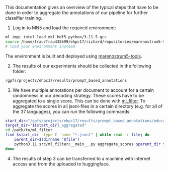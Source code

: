 This documentation gives an overview of the typical steps that have to be done in order to aggregate the annotations of our pipeline for further classifier training.

1. Log in to MN5 and load the required environment:
```bash
ml impi intel load mkl hdf5 python/3.11.5-gcc
source /home/frau/frau435699/ehpc17/richard/repositories/marenostrum5-tools/mn5_ml_filter_deployment/venvs/ml_filter_build_974c508ce77f9e9d92996a2e0ff80190b37f9654/bin/activate 
# load your environment instead
```
 The environment is built and deployed using [marenostrum5-tools](https://github.com/EuroLingua-GPT/marenostrum5-tools).

 2. The results of our experiments should be collected in the following folder:
```bash
/gpfs/projects/ehpc17/results/prompt_based_annotations
```

3. We have multiple annotations per document to account for a certain randomness in our decoding strategy. These scores have to be aggregated to a single score. This can be done with [ml_filter](https://github.com/EuroLingua-GPT/ml_filter). To aggregate the scores in all jsonl-files in a certain directory (e.g. for all of the 37 languages), you can run the following commands:
```bash
start_dir="/gpfs/projects/ehpc17/results/prompt_based_annotations/educational_content/Llama-3.3-70B-Instruct"
target_dir="${start_dir}_aggregated"
cd /path/to/ml_filter
find $start_dir -type f -name "*.jsonl" | while read -r file; do
    parent_dir=$(dirname "$file")
    python3.11 src/ml_filter/__main__.py aggregate_scores $parent_dir $target_dir --aggregation majority --labels 0,1,2,3,4,5 --raw_data_lookup_dir /gpfs/scratch/ehpc17/dqa/data/fineweb_2_500k_both_deduplicated
done
```

4. The results of step 3 can be transferred to a machine with internet access and from the uploaded to huggingface.
